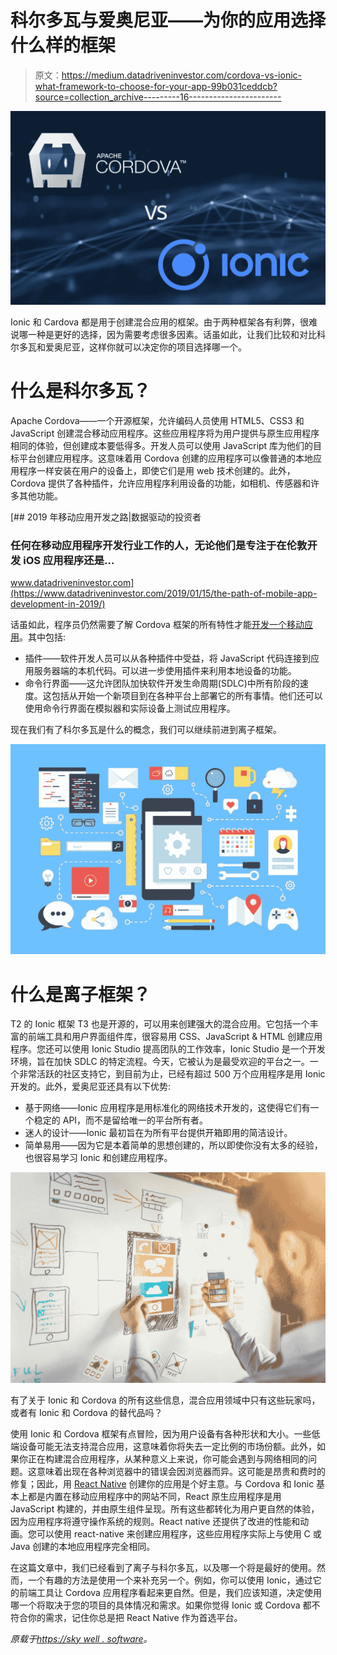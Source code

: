 # 科尔多瓦与爱奥尼亚——为你的应用选择什么样的框架

> 原文：<https://medium.datadriveninvestor.com/cordova-vs-ionic-what-framework-to-choose-for-your-app-99b031ceddcb?source=collection_archive---------16----------------------->

![](img/412a11ac2cfbf3b4e5d68f957c887196.png)

Ionic 和 Cardova 都是用于创建混合应用的框架。由于两种框架各有利弊，很难说哪一种是更好的选择，因为需要考虑很多因素。话虽如此，让我们比较和对比科尔多瓦和爱奥尼亚，这样你就可以决定你的项目选择哪一个。

# 什么是科尔多瓦？

Apache Cordova——一个开源框架，允许编码人员使用 HTML5、CSS3 和 JavaScript 创建混合移动应用程序。这些应用程序将为用户提供与原生应用程序相同的体验，但创建成本要低得多。开发人员可以使用 JavaScript 库为他们的目标平台创建应用程序。这意味着用 Cordova 创建的应用程序可以像普通的本地应用程序一样安装在用户的设备上，即使它们是用 web 技术创建的。此外，Cordova 提供了各种插件，允许应用程序利用设备的功能，如相机、传感器和许多其他功能。

[](https://www.datadriveninvestor.com/2019/01/15/the-path-of-mobile-app-development-in-2019/) [## 2019 年移动应用开发之路|数据驱动的投资者

### 任何在移动应用程序开发行业工作的人，无论他们是专注于在伦敦开发 iOS 应用程序还是…

www.datadriveninvestor.com](https://www.datadriveninvestor.com/2019/01/15/the-path-of-mobile-app-development-in-2019/) 

话虽如此，程序员仍然需要了解 Cordova 框架的所有特性才能[开发一个移动应用](https://skywell.software/mobile-app-development/)。其中包括:

*   插件——软件开发人员可以从各种插件中受益，将 JavaScript 代码连接到应用服务器端的本机代码。可以进一步使用插件来利用本地设备的功能。
*   命令行界面——这允许团队加快软件开发生命周期(SDLC)中所有阶段的速度。这包括从开始一个新项目到在各种平台上部署它的所有事情。他们还可以使用命令行界面在模拟器和实际设备上测试应用程序。

现在我们有了科尔多瓦是什么的概念，我们可以继续前进到离子框架。

![](img/dc2c95bb6a21aa7922e0620ca58ae5b5.png)

# 什么是离子框架？

T2 的 Ionic 框架 T3 也是开源的，可以用来创建强大的混合应用。它包括一个丰富的前端工具和用户界面组件库，很容易用 CSS、JavaScript & HTML 创建应用程序。您还可以使用 Ionic Studio 提高团队的工作效率，Ionic Studio 是一个开发环境，旨在加快 SDLC 的特定流程。今天，它被认为是最受欢迎的平台之一。一个非常活跃的社区支持它，到目前为止，已经有超过 500 万个应用程序是用 Ionic 开发的。此外，爱奥尼亚还具有以下优势:

*   基于网络——Ionic 应用程序是用标准化的网络技术开发的，这使得它们有一个稳定的 API，而不是留给唯一的平台所有者。
*   迷人的设计——Ionic 最初旨在为所有平台提供开箱即用的简洁设计。
*   简单易用——因为它是本着简单的思想创建的，所以即使你没有太多的经验，也很容易学习 Ionic 和创建应用程序。

![](img/b836fc6682f6a60df8c9991b61c05012.png)

有了关于 Ionic 和 Cordova 的所有这些信息，混合应用领域中只有这些玩家吗，或者有 Ionic 和 Cordova 的替代品吗？

使用 Ionic 和 Cordova 框架有点冒险，因为用户设备有各种形状和大小。一些低端设备可能无法支持混合应用，这意味着你将失去一定比例的市场份额。此外，如果你正在构建混合应用程序，从某种意义上来说，你可能会遇到与网络相同的问题。这意味着出现在各种浏览器中的错误会因浏览器而异。这可能是昂贵和费时的修复；因此，用 [React Native](https://skywell.software/blog/react-native-vs-ionic-choosing-best-cross-platform-framework-in-2019/) 创建你的应用是个好主意。与 Cordova 和 Ionic 基本上都是内置在移动应用程序中的网站不同，React 原生应用程序是用 JavaScript 构建的，并由原生组件呈现。所有这些都转化为用户更自然的体验，因为应用程序将遵守操作系统的规则。React native 还提供了改进的性能和动画。您可以使用 react-native 来创建应用程序，这些应用程序实际上与使用 C 或 Java 创建的本地应用程序完全相同。

在这篇文章中，我们已经看到了离子与科尔多瓦，以及哪一个将是最好的使用。然而，一个有趣的方法是使用一个来补充另一个。例如，你可以使用 Ionic，通过它的前端工具让 Cordova 应用程序看起来更自然。但是，我们应该知道，决定使用哪一个将取决于您的项目的具体情况和需求。如果你觉得 Ionic 或 Cordova 都不符合你的需求，记住你总是把 React Native 作为首选平台。

*原载于*[*https://sky well . software*](https://skywell.software/blog/cordova-vs-ionic-frameworks/)*。*